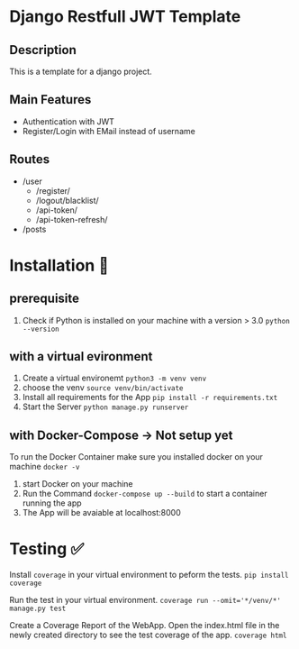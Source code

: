 # Django Restfull JWT Template
## Description
This is a template for a django project.

## Main Features
- Authentication with JWT
- Register/Login with EMail instead of username

## Routes
* /user
    * /register/
    * /logout/blacklist/
    * /api-token/
    * /api-token-refresh/
* /posts

# Installation 🚀
## prerequisite
1. Check if Python is installed on your machine with a version > 3.0 ``` python --version ```

## with a virtual evironment
1. Create a virtual environemt ```python3 -m venv venv```
2. choose the venv ```source venv/bin/activate```
2. Install all requirements for the App ```pip install -r requirements.txt```
3. Start the Server ```python manage.py runserver```

## with Docker-Compose -> Not setup yet
To run the Docker Container make sure you installed docker on your machine ``` docker -v ```

1. start Docker on your machine
2. Run the Command ```docker-compose up --build``` to start a container running the app
3. The App will be avaiable at localhost:8000

# Testing ✅
Install ```coverage``` in your virtual environment to peform the tests.
```pip install coverage```

Run the test in your virtual environment.
```coverage run --omit='*/venv/*' manage.py test```

Create a Coverage Report of the WebApp. Open the index.html file in the newly created directory to see the test coverage of the app.
```coverage html```
